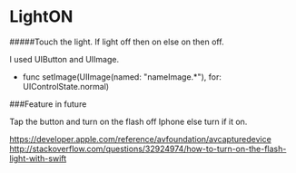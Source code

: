 # LightON
#####Touch the light. If light off then on else on then off.

  I used UIButton and UIImage.
  
  - func setImage(UIImage(named: "nameImage.*"), for: UIControlState.normal)
 
 ###Feature in future
 
  Tap the button and turn on the flash off Iphone else turn if it on.
  
  https://developer.apple.com/reference/avfoundation/avcapturedevice
  http://stackoverflow.com/questions/32924974/how-to-turn-on-the-flash-light-with-swift
 
